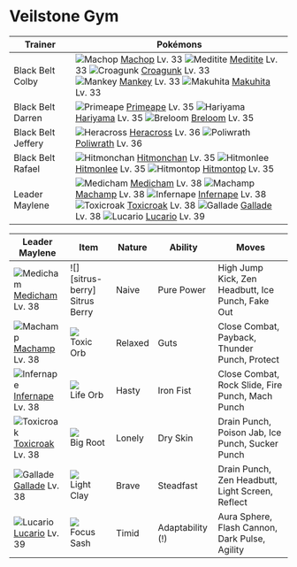 # Veilstone Gym

Trainer                    | Pokémons
---                        | ---
Black Belt Colby           | ![][066]  [Machop] Lv. 33  ![][307]  [Meditite] Lv. 33  ![][453]  [Croagunk] Lv. 33 <br> ![][056]  [Mankey] Lv. 33  ![][296]  [Makuhita] Lv. 33
Black Belt Darren          | ![][057]  [Primeape] Lv. 35  ![][297]  [Hariyama] Lv. 35  ![][286]  [Breloom] Lv. 35
Black Belt Jeffery         | ![][214]  [Heracross] Lv. 36  ![][062]  [Poliwrath] Lv. 36
Black Belt Rafael          | ![][107]  [Hitmonchan] Lv. 35  ![][106]  [Hitmonlee] Lv. 35  ![][237]  [Hitmontop] Lv. 35
Leader Maylene             | ![][308]  [Medicham] Lv. 38  ![][068]  [Machamp] Lv. 38  ![][392]  [Infernape] Lv. 38 <br> ![][454]  [Toxicroak] Lv. 38  ![][475]  [Gallade] Lv. 38  ![][448]  [Lucario] Lv. 39

Leader Maylene     | Item         | Nature  | Ability       | Moves
---                | ---          | ---     | ---           | ---
![][308]<br> [Medicham] Lv. 38        | ![][sitrus-berry]<br> Sitrus Berry      | Naive    | Pure Power          | High Jump Kick, Zen Headbutt, Ice Punch, Fake Out
![][068]<br> [Machamp] Lv. 38         | ![][toxic-orb]<br> Toxic Orb            | Relaxed  | Guts                | Close Combat, Payback, Thunder Punch, Protect
![][392]<br> [Infernape] Lv. 38       | ![][life-orb]<br> Life Orb              | Hasty    | Iron Fist           | Close Combat, Rock Slide, Fire Punch, Mach Punch
![][454]<br> [Toxicroak] Lv. 38       | ![][big-root]<br> Big Root              | Lonely   | Dry Skin            | Drain Punch, Poison Jab, Ice Punch, Sucker Punch
![][475]<br> [Gallade] Lv. 38         | ![][light-clay]<br> Light Clay          | Brave    | Steadfast           | Drain Punch, Zen Headbutt, Light Screen, Reflect
![][448]<br> [Lucario] Lv. 39         | ![][focus-sash]<br> Focus Sash          | Timid    | Adaptability (!)    | Aura Sphere, Flash Cannon, Dark Pulse, Agility


[056]: https://raw.githubusercontent.com/PokeAPI/sprites/master/sprites/pokemon/56.png "Mankey"
[057]: https://raw.githubusercontent.com/PokeAPI/sprites/master/sprites/pokemon/57.png "Primeape"
[062]: https://raw.githubusercontent.com/PokeAPI/sprites/master/sprites/pokemon/62.png "Poliwrath"
[066]: https://raw.githubusercontent.com/PokeAPI/sprites/master/sprites/pokemon/66.png "Machop"
[068]: https://raw.githubusercontent.com/PokeAPI/sprites/master/sprites/pokemon/68.png "Machamp"
[106]: https://raw.githubusercontent.com/PokeAPI/sprites/master/sprites/pokemon/106.png "Hitmonlee"
[107]: https://raw.githubusercontent.com/PokeAPI/sprites/master/sprites/pokemon/107.png "Hitmonchan"
[214]: https://raw.githubusercontent.com/PokeAPI/sprites/master/sprites/pokemon/214.png "Heracross"
[237]: https://raw.githubusercontent.com/PokeAPI/sprites/master/sprites/pokemon/237.png "Hitmontop"
[286]: https://raw.githubusercontent.com/PokeAPI/sprites/master/sprites/pokemon/286.png "Breloom"
[296]: https://raw.githubusercontent.com/PokeAPI/sprites/master/sprites/pokemon/296.png "Makuhita"
[297]: https://raw.githubusercontent.com/PokeAPI/sprites/master/sprites/pokemon/297.png "Hariyama"
[307]: https://raw.githubusercontent.com/PokeAPI/sprites/master/sprites/pokemon/307.png "Meditite"
[308]: https://raw.githubusercontent.com/PokeAPI/sprites/master/sprites/pokemon/308.png "Medicham"
[392]: https://raw.githubusercontent.com/PokeAPI/sprites/master/sprites/pokemon/392.png "Infernape"
[448]: https://raw.githubusercontent.com/PokeAPI/sprites/master/sprites/pokemon/448.png "Lucario"
[453]: https://raw.githubusercontent.com/PokeAPI/sprites/master/sprites/pokemon/453.png "Croagunk"
[454]: https://raw.githubusercontent.com/PokeAPI/sprites/master/sprites/pokemon/454.png "Toxicroak"
[475]: https://raw.githubusercontent.com/PokeAPI/sprites/master/sprites/pokemon/475.png "Gallade"
[Mankey]: /pokemon_changes/056/
[Primeape]: /pokemon_changes/057/
[Poliwrath]: /pokemon_changes/062/
[Machop]: /pokemon_changes/066/
[Machamp]: /pokemon_changes/068/
[Hitmonlee]: /pokemon_changes/106/
[Hitmonchan]: /pokemon_changes/107/
[Heracross]: /pokemon_changes/214/
[Hitmontop]: /pokemon_changes/237/
[Breloom]: /pokemon_changes/286/
[Makuhita]: /pokemon_changes/296/
[Hariyama]: /pokemon_changes/297/
[Meditite]: /pokemon_changes/307/
[Medicham]: /pokemon_changes/308/
[Infernape]: /pokemon_changes/392/
[Lucario]: /pokemon_changes/448/
[Croagunk]: /pokemon_changes/453/
[Toxicroak]: /pokemon_changes/454/
[Gallade]: /pokemon_changes/475/
[big-root]: https://raw.githubusercontent.com/PokeAPI/sprites/master/sprites/items/big-root.png
[focus-sash]: https://raw.githubusercontent.com/PokeAPI/sprites/master/sprites/items/focus-sash.png
[toxic-orb]: https://raw.githubusercontent.com/PokeAPI/sprites/master/sprites/items/toxic-orb.png
[life-orb]: https://raw.githubusercontent.com/PokeAPI/sprites/master/sprites/items/life-orb.png
[light-clay]: https://raw.githubusercontent.com/PokeAPI/sprites/master/sprites/items/light-clay.png
